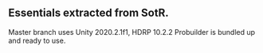 ## Essentials extracted from **SotR**.

Master branch uses Unity 2020.2.1f1, HDRP 10.2.2
Probuilder is bundled up and ready to use.
